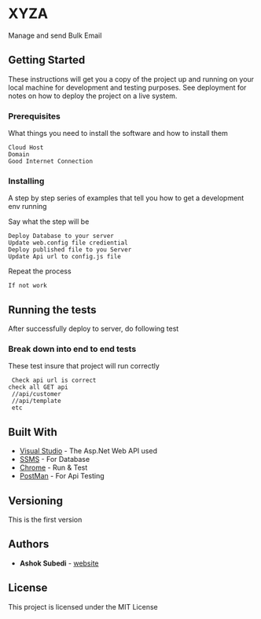 # XYZA

Manage and send Bulk Email

## Getting Started

These instructions will get you a copy of the project up and running on your local machine for development and testing purposes. See deployment for notes on how to deploy the project on a live system.

### Prerequisites

What things you need to install the software and how to install them

```
Cloud Host
Domain
Good Internet Connection
```

### Installing

A step by step series of examples that tell you how to get a development env running

Say what the step will be

```
Deploy Database to your server
Update web.config file crediential
Deploy published file to you Server
Update Api url to config.js file
```

Repeat the process

```
If not work
```


## Running the tests

After successfully deploy to server, do following test

### Break down into end to end tests

These test insure that project will run correctly

```
 Check api url is correct
check all GET api
 //api/customer
 //api/template
 etc
```


## Built With

* [Visual Studio](https://visualstudio.microsoft.com/) - The Asp.Net Web API used
* [SSMS](https://www.microsoft.com/en-us/sql-server/sql-server-2016) - For Database
* [Chrome](https://www.google.com/chrome/) - Run & Test
* [PostMan](https://www.getpostman.com/) - For Api Testing


## Versioning

This is the first version

## Authors

* **Ashok Subedi**  - [website](https://ashoksubedi.com.np)



## License

This project is licensed under the MIT License

